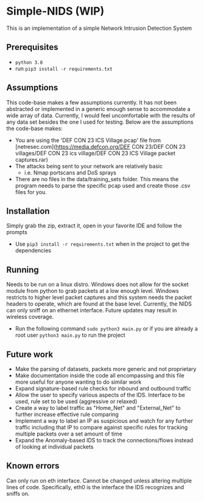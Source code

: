 # Simple-NIDS (WIP)
This is an implementation of a simple Network Intrusion Detection System

## Prerequisites 
- `python 3.8`
- run `pip3 install -r requirements.txt`

## Assumptions
This code-base makes a few assumptions currently. It has not been abstracted or implemented in a generic enough sense to
accommodate a wide array of data. Currently, I would feel uncomfortable with the results of any data set besides the one
I used for testing. Below are the assumptions the code-base makes:
- You are using the 'DEF CON 23 ICS Village.pcap' file from [netresec.com](https://media.defcon.org/DEF CON 23/DEF CON 23 villages/DEF CON 23 ics village/DEF CON 23 ICS Village packet captures.rar) 
- The attacks being sent to your network are relatively basic
  - i.e. Nmap portscans and DoS sprays
- There are no files in the data/training_sets folder. This means the program needs to parse the specific pcap used and create those .csv files for you.

## Installation 
Simply grab the zip, extract it, open in your favorite IDE and follow the prompts
- Use `pip3 install -r requirements.txt` when in the project to get the dependencies

## Running
Needs to be run on a linux distro. Windows does not allow for the socket module from python to grab packets at a low 
enough level.
Windows restricts to higher level packet captures and this system needs the packet headers to operate, which are found 
at the base level.
Currently, the NIDS can only sniff on an ethernet interface. Future updates may result in wireless coverage. 

- Run the following command `sudo python3 main.py` or if you are already a root user `python3 main.py` to run the project

## Future work
- Make the parsing of datasets, packets more generic and not proprietary 
- Make documentation inside the code all encompassing and this file more useful for anyone wanting to do similar work
- Expand signature-based rule checks for inbound and outbound traffic
- Allow the user to specify various aspects of the IDS. Interface to be used, rule set to be used (aggressive or relaxed) 
- Create a way to label traffic as "Home_Net" and "External_Net" to further increase effective rule comparing
- Implement a way to label an IP as suspicious and watch for any further traffic including that IP to compare against specific rules for tracking multiple packets over a set amount of time
- Expand the Anomaly-based IDS to track the connections/flows instead of looking at individual packets

## Known errors
Can only run on eth interface. Cannot be changed unless altering multiple lines of code.
Specifically, eth0 is the interface the IDS recognizes and sniffs on.
